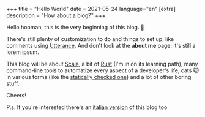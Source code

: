 +++
title = "Hello World"
date = 2021-05-24
language="en"
[extra]
description = "How about a blog?"
+++

Hello hooman, this is the very beginning of this blog. :tada:

There's still plenty of customization to do and things to set up, like comments using [Utterance](https://utteranc.es/). And don't look at the **about me** page: it's still a lorem ipsum.

This blog will be about [Scala](https://www.scala-lang.org), a bit of [Rust](https://www.rust-lang.org/) (I'm in on its learning path), many command-line tools to automatize every aspect of a developer's life, cats :cat: in various forms (like the [statically checked one](https://typelevel.org/cats/)) and a lot of other boring stuff. 

Cheers!

P.s. If you're interested there's an [italian version](https://toniogela.dev/it/) of this blog too